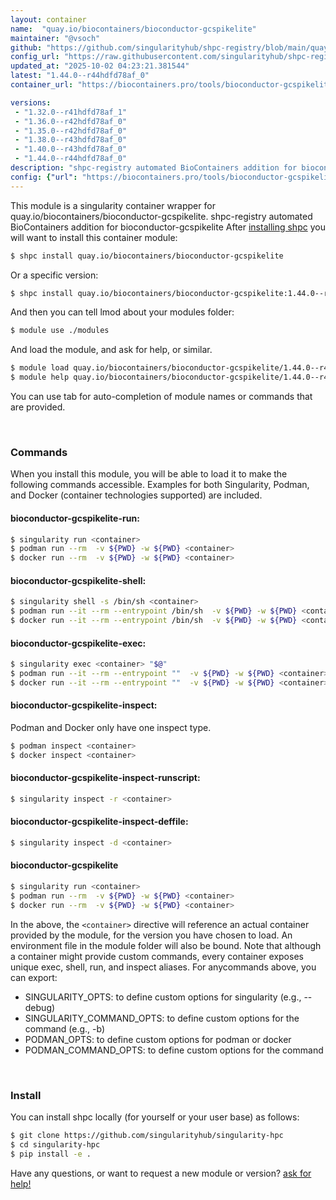 ```yaml
---
layout: container
name:  "quay.io/biocontainers/bioconductor-gcspikelite"
maintainer: "@vsoch"
github: "https://github.com/singularityhub/shpc-registry/blob/main/quay.io/biocontainers/bioconductor-gcspikelite/container.yaml"
config_url: "https://raw.githubusercontent.com/singularityhub/shpc-registry/main/quay.io/biocontainers/bioconductor-gcspikelite/container.yaml"
updated_at: "2025-10-02 04:23:21.381544"
latest: "1.44.0--r44hdfd78af_0"
container_url: "https://biocontainers.pro/tools/bioconductor-gcspikelite"

versions:
 - "1.32.0--r41hdfd78af_1"
 - "1.36.0--r42hdfd78af_0"
 - "1.35.0--r42hdfd78af_0"
 - "1.38.0--r43hdfd78af_0"
 - "1.40.0--r43hdfd78af_0"
 - "1.44.0--r44hdfd78af_0"
description: "shpc-registry automated BioContainers addition for bioconductor-gcspikelite"
config: {"url": "https://biocontainers.pro/tools/bioconductor-gcspikelite", "maintainer": "@vsoch", "description": "shpc-registry automated BioContainers addition for bioconductor-gcspikelite", "latest": {"1.44.0--r44hdfd78af_0": "sha256:d3fc34227667ce3eb4ae68d747f401374d4092439568e2bf4b59a65c0f52f3a6"}, "tags": {"1.32.0--r41hdfd78af_1": "sha256:0ec23b2d8a7bd2bd6c478e185b3b7c80d30cfe84b7fa32f027a01287861422f8", "1.36.0--r42hdfd78af_0": "sha256:d3ac302560e62d3355744d0e31a3610f920f8dba479748d4438a259cd3bd0ad1", "1.35.0--r42hdfd78af_0": "sha256:1cd4fc5011c2379f6672bf77a4aa84dd7eede24983a08b5f04952788bed1aab6", "1.38.0--r43hdfd78af_0": "sha256:47c04edff32734d0e38d748154b31c5b031fcb1cd99fcefc0242e9ba4e3f9cd0", "1.40.0--r43hdfd78af_0": "sha256:d6e37ce7e1b395b15543e0579718bb3a4db6887551db8333a63f2be03ec31dc4", "1.44.0--r44hdfd78af_0": "sha256:d3fc34227667ce3eb4ae68d747f401374d4092439568e2bf4b59a65c0f52f3a6"}, "docker": "quay.io/biocontainers/bioconductor-gcspikelite"}
---
```


This module is a singularity container wrapper for quay.io/biocontainers/bioconductor-gcspikelite.
shpc-registry automated BioContainers addition for bioconductor-gcspikelite
After [installing shpc](#install) you will want to install this container module:


```bash
$ shpc install quay.io/biocontainers/bioconductor-gcspikelite
```

Or a specific version:

```bash
$ shpc install quay.io/biocontainers/bioconductor-gcspikelite:1.44.0--r44hdfd78af_0
```

And then you can tell lmod about your modules folder:

```bash
$ module use ./modules
```

And load the module, and ask for help, or similar.

```bash
$ module load quay.io/biocontainers/bioconductor-gcspikelite/1.44.0--r44hdfd78af_0
$ module help quay.io/biocontainers/bioconductor-gcspikelite/1.44.0--r44hdfd78af_0
```

You can use tab for auto-completion of module names or commands that are provided.

<br>

### Commands

When you install this module, you will be able to load it to make the following commands accessible.
Examples for both Singularity, Podman, and Docker (container technologies supported) are included.

#### bioconductor-gcspikelite-run:

```bash
$ singularity run <container>
$ podman run --rm  -v ${PWD} -w ${PWD} <container>
$ docker run --rm  -v ${PWD} -w ${PWD} <container>
```

#### bioconductor-gcspikelite-shell:

```bash
$ singularity shell -s /bin/sh <container>
$ podman run --it --rm --entrypoint /bin/sh  -v ${PWD} -w ${PWD} <container>
$ docker run --it --rm --entrypoint /bin/sh  -v ${PWD} -w ${PWD} <container>
```

#### bioconductor-gcspikelite-exec:

```bash
$ singularity exec <container> "$@"
$ podman run --it --rm --entrypoint ""  -v ${PWD} -w ${PWD} <container> "$@"
$ docker run --it --rm --entrypoint ""  -v ${PWD} -w ${PWD} <container> "$@"
```

#### bioconductor-gcspikelite-inspect:

Podman and Docker only have one inspect type.

```bash
$ podman inspect <container>
$ docker inspect <container>
```

#### bioconductor-gcspikelite-inspect-runscript:

```bash
$ singularity inspect -r <container>
```

#### bioconductor-gcspikelite-inspect-deffile:

```bash
$ singularity inspect -d <container>
```



#### bioconductor-gcspikelite

```bash
$ singularity run <container>
$ podman run --rm  -v ${PWD} -w ${PWD} <container>
$ docker run --rm  -v ${PWD} -w ${PWD} <container>
```


In the above, the `<container>` directive will reference an actual container provided
by the module, for the version you have chosen to load. An environment file in the
module folder will also be bound. Note that although a container
might provide custom commands, every container exposes unique exec, shell, run, and
inspect aliases. For anycommands above, you can export:

 - SINGULARITY_OPTS: to define custom options for singularity (e.g., --debug)
 - SINGULARITY_COMMAND_OPTS: to define custom options for the command (e.g., -b)
 - PODMAN_OPTS: to define custom options for podman or docker
 - PODMAN_COMMAND_OPTS: to define custom options for the command

<br>

### Install

You can install shpc locally (for yourself or your user base) as follows:

```bash
$ git clone https://github.com/singularityhub/singularity-hpc
$ cd singularity-hpc
$ pip install -e .
```

Have any questions, or want to request a new module or version? [ask for help!](https://github.com/singularityhub/singularity-hpc/issues)
